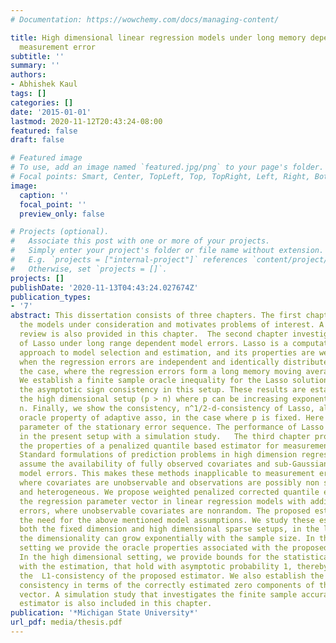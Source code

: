 ```yaml
---
# Documentation: https://wowchemy.com/docs/managing-content/

title: High dimensional linear regression models under long memory dependence and
  measurement error
subtitle: ''
summary: ''
authors:
- Abhishek Kaul
tags: []
categories: []
date: '2015-01-01'
lastmod: 2020-11-12T20:43:24-08:00
featured: false
draft: false

# Featured image
# To use, add an image named `featured.jpg/png` to your page's folder.
# Focal points: Smart, Center, TopLeft, Top, TopRight, Left, Right, BottomLeft, Bottom, BottomRight.
image:
  caption: ''
  focal_point: ''
  preview_only: false

# Projects (optional).
#   Associate this post with one or more of your projects.
#   Simply enter your project's folder or file name without extension.
#   E.g. `projects = ["internal-project"]` references `content/project/deep-learning/index.md`.
#   Otherwise, set `projects = []`.
projects: []
publishDate: '2020-11-13T04:43:24.027674Z'
publication_types:
- '7'
abstract: This dissertation consists of three chapters. The first chapter introduces
  the models under consideration and motivates problems of interest. A brief literature
  review is also provided in this chapter.  The second chapter investigates the properties
  of Lasso under long range dependent model errors. Lasso is a computationally efficient
  approach to model selection and estimation, and its properties are well studied
  when the regression errors are independent and identically distributed. We study
  the case, where the regression errors form a long memory moving average process.
  We establish a finite sample oracle inequality for the Lasso solution. We then show
  the asymptotic sign consistency in this setup. These results are established in
  the high dimensional setup (p > n) where p can be increasing exponentially with
  n. Finally, we show the consistency, n^1/2-d-consistency of Lasso, along with the
  oracle property of adaptive asso, in the case where p is fixed. Here d is the memory
  parameter of the stationary error sequence. The performance of Lasso is also analysed
  in the present setup with a simulation study.   The third chapter proposes and investigates
  the properties of a penalized quantile based estimator for measurement error models.
  Standard formulations of prediction problems in high dimension regression models
  assume the availability of fully observed covariates and sub-Gaussian and homogenous
  model errors. This makes these methods inapplicable to measurement errors models
  where covariates are unobservable and observations are possibly non sub-Gaussian
  and heterogeneous. We propose weighted penalized corrected quantile estimators for
  the regression parameter vector in linear regression models with additive measurement
  errors, where unobservable covariates are nonrandom. The proposed estimators forgo
  the need for the above mentioned model assumptions. We study these estimators in
  both the fixed dimension and high dimensional sparse setups, in the latter setup,
  the dimensionality can grow exponentially with the sample size. In the fixed dimensional
  setting we provide the oracle properties associated with the proposed estimators.
  In the high dimensional setting, we provide bounds for the statistical error associated
  with the estimation, that hold with asymptotic probability 1, thereby providing
  the  L1-consistency of the proposed estimator. We also establish the model selection
  consistency in terms of the correctly estimated zero components of the parameter
  vector. A simulation study that investigates the finite sample accuracy of the proposed
  estimator is also included in this chapter.
publication: '*Michigan State University*'
url_pdf: media/thesis.pdf
---
```

